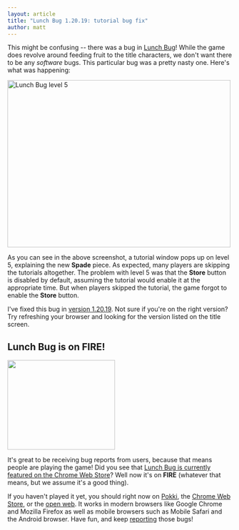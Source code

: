 ```yaml
---
layout: article
title: "Lunch Bug 1.20.19: tutorial bug fix"
author: matt
---
```

This might be confusing -- there was a bug in [Lunch Bug][1]! While the game does revolve around feeding fruit to the title characters, we don't want there to be any _software_ bugs. This particular bug was a pretty nasty one. Here's what was happening:

<div class="full-frame">
	<a href="http://www.lunchbug.com">
		<img alt="Lunch Bug level 5" src="/media/images/posts/lunch_bug/level_5.jpg" width="500" height="375">
	</a>
</div>

As you can see in the above screenshot, a tutorial window pops up on level 5, explaining the new **Spade** piece. As expected, many players are skipping the tutorials altogether. The problem with level 5 was that the **Store** button is disabled by default, assuming the tutorial would enable it at the appropriate time. But when players skipped the tutorial, the game forgot to enable the **Store** button.

I've fixed this bug in [version 1.20.19][1]. Not sure if you're on the right version? Try refreshing your browser and looking for the version listed on the title screen.

## Lunch Bug is on FIRE!

<a class="after" href="https://chrome.google.com/webstore/category/trending">
	<img alt="" src="/media/images/posts/lunch_bug/on_fire.jpg" width="241" height="201">
</a>

It's great to be receiving bug reports from users, because that means people are playing the game! Did you see that [Lunch Bug is currently featured on the Chrome Web Store][2]? Well now it's on **FIRE** (whatever that means, but we assume it's a good thing).

If you haven't played it yet, you should right now on [Pokki][3], the [Chrome Web Store][4], or the [open web][5]. It works in modern browsers like Google Chrome and Mozilla Firefox as well as mobile browsers such as Mobile Safari and the Android browser. Have fun, and keep [reporting][6] those bugs!

[1]: http://www.lunchbug.com
[2]: /lunch-bug-now-featured-in-the-chrome-web-store/
[3]: https://www.pokki.com/app/Lunch-Bug
[4]: https://chrome.google.com/webstore/detail/hnoafdaceebmnoannffpabnhpkdollho
[5]: http://lunchbug.lostdecadegames.com
[6]: /contact/
